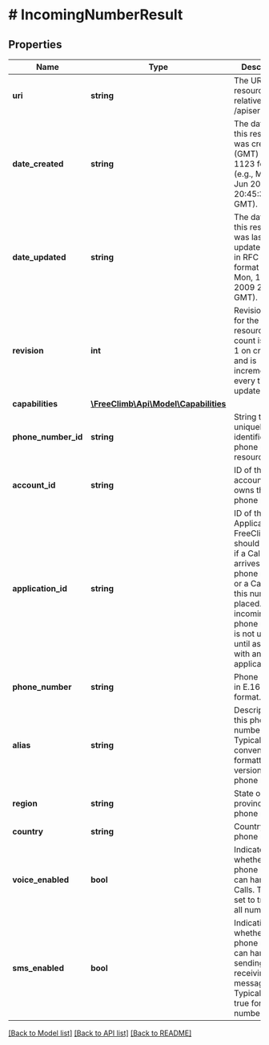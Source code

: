 # # IncomingNumberResult

## Properties

Name | Type | Description | Notes
------------ | ------------- | ------------- | -------------
**uri** | **string** | The URI for this resource, relative to /apiserver. | [optional]
**date_created** | **string** | The date that this resource was created (GMT) in RFC 1123 format (e.g., Mon, 15 Jun 2009 20:45:30 GMT). | [optional]
**date_updated** | **string** | The date that this resource was last updated (GMT) in RFC 1123 format (e.g., Mon, 15 Jun 2009 20:45:30 GMT). | [optional]
**revision** | **int** | Revision count for the resource. This count is set to 1 on creation and is incremented every time it is updated. | [optional]
**capabilities** | [**\FreeClimb\Api\Model\Capabilities**](Capabilities.md) |  | [optional]
**phone_number_id** | **string** | String that uniquely identifies this phone number resource. | [optional]
**account_id** | **string** | ID of the account that owns this phone number. | [optional]
**application_id** | **string** | ID of the Application that FreeClimb should contact if a Call or SMS arrives for this phone number or a Call from this number is placed. An incoming phone number is not useful until associated with an applicationId. | [optional]
**phone_number** | **string** | Phone number in E.164 format. | [optional]
**alias** | **string** | Description for this phone number. Typically the conventionally-formatted version of the phone number. | [optional]
**region** | **string** | State or province of this phone number. | [optional]
**country** | **string** | Country of this phone number. | [optional]
**voice_enabled** | **bool** | Indicates whether the phone number can handle Calls. Typically set to true for all numbers. | [optional]
**sms_enabled** | **bool** | Indication of whether the phone number can handle sending and receiving SMS messages. Typically set to true for all numbers. | [optional]

[[Back to Model list]](../../README.md#models) [[Back to API list]](../../README.md#endpoints) [[Back to README]](../../README.md)
